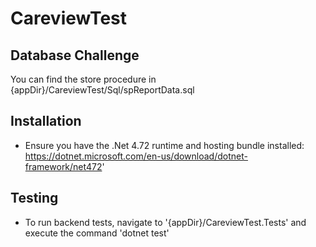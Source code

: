# CareviewTest

## Database Challenge
You can find the store procedure in  {appDir}/CareviewTest/Sql/spReportData.sql

## Installation
- Ensure you have the .Net 4.72 runtime and hosting bundle installed: https://dotnet.microsoft.com/en-us/download/dotnet-framework/net472'

## Testing
- To run backend tests, navigate to '{appDir}/CareviewTest.Tests' and execute the command 'dotnet test'
